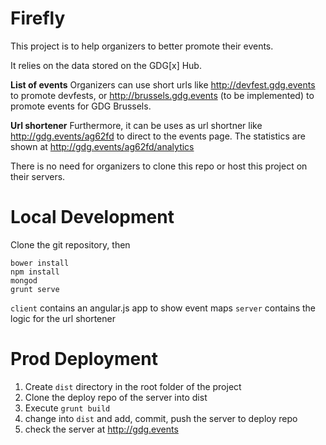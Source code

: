 Firefly
=======
This project is to help organizers to better promote their events.

It relies on the data stored on the GDG[x] Hub.

**List of events**
Organizers can use short urls like http://devfest.gdg.events to promote devfests, or http://brussels.gdg.events (to be implemented) to 
promote events for GDG Brussels.

**Url shortener**
Furthermore, it can be uses as url shortner like http://gdg.events/ag62fd to direct to the events page.
The statistics are shown at http://gdg.events/ag62fd/analytics

There is no need for organizers to clone this repo or host this project on their servers.

Local Development
=================
Clone the git repository, then
```
bower install
npm install
mongod
grunt serve
```

`client` contains an angular.js app to show event maps
`server` contains the logic for the url shortener

Prod Deployment
===============
1. Create `dist` directory in the root folder of the project
2. Clone the deploy repo of the server into dist
3. Execute `grunt build`
4. change into `dist` and add, commit, push the server to deploy repo
5. check the server at http://gdg.events





